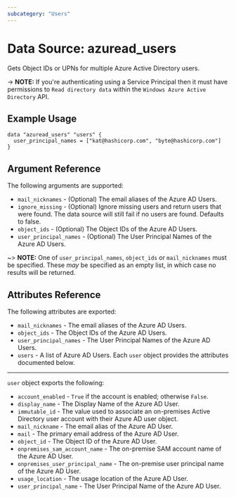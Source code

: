 ```yaml
---
subcategory: "Users"
---
```


# Data Source: azuread_users

Gets Object IDs or UPNs for multiple Azure Active Directory users.

-> **NOTE:** If you're authenticating using a Service Principal then it must have permissions to `Read directory data` within the `Windows Azure Active Directory` API.

## Example Usage

```hcl
data "azuread_users" "users" {
  user_principal_names = ["kat@hashicorp.com", "byte@hashicorp.com"]
}
```

## Argument Reference

The following arguments are supported:

* `mail_nicknames` - (Optional) The email aliases of the Azure AD Users.
* `ignore_missing` - (Optional) Ignore missing users and return users that were found. The data source will still fail if no users are found. Defaults to false.
* `object_ids` - (Optional) The Object IDs of the Azure AD Users.
* `user_principal_names` - (Optional) The User Principal Names of the Azure AD Users.

~> **NOTE:** One of `user_principal_names`, `object_ids` or `mail_nicknames` must be specified. These _may_ be specified as an empty list, in which case no results will be returned.

## Attributes Reference

The following attributes are exported:

* `mail_nicknames` - The email aliases of the Azure AD Users.
* `object_ids` - The Object IDs of the Azure AD Users.
* `user_principal_names` - The User Principal Names of the Azure AD Users.
* `users` - A list of Azure AD Users. Each `user` object provides the attributes documented below.

___

`user` object exports the following:

* `account_enabled` - `True` if the account is enabled; otherwise `False`.
* `display_name` - The Display Name of the Azure AD User.
* `immutable_id` - The value used to associate an on-premises Active Directory user account with their Azure AD user object.
* `mail_nickname` - The email alias of the Azure AD User.
* `mail` - The primary email address of the Azure AD User.
* `object_id` - The Object ID of the Azure AD User.
* `onpremises_sam_account_name` - The on-premise SAM account name of the Azure AD User.
* `onpremises_user_principal_name` - The on-premise user principal name of the Azure AD User.
* `usage_location` - The usage location of the Azure AD User.
* `user_principal_name` - The User Principal Name of the Azure AD User.
